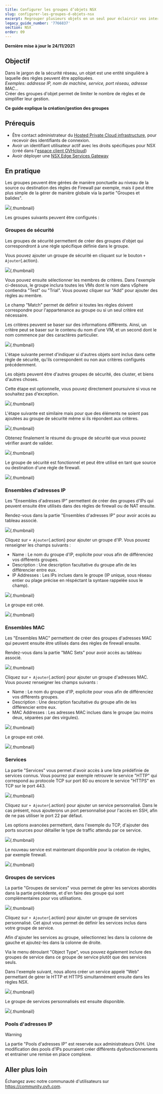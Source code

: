 ```yaml
---
title: Configurer les groupes d’objets NSX
slug: configurer-les-groupes-d-objets-nsx
excerpt: Regrouper plusieurs objets en un seul pour éclaircir vos interfaces
legacy_guide_number: '7766837'
section: NSX
order: 09
---
```


**Dernière mise à jour le 24/11/2021**

## Objectif

Dans le jargon de la sécurité réseau, un objet est une entité singulière à laquelle des règles peuvent être appliquées.    
*Exemples: addresse IP, nom de machine, service, port réseau, adresse MAC...*     
Créer des groupes d'objet permet de limiter le nombre de règles et de simplifier leur gestion.

**Ce guide explique la création/gestion des groupes**

## Prérequis

- Être contact administrateur du [Hosted Private Cloud infrastructure](https://www.ovhcloud.com/fr/enterprise/products/hosted-private-cloud/), pour recevoir des identifiants de connexion.
- Avoir un identifiant utilisateur actif avec les droits spécifiques pour NSX (créé dans l'[espace client OVHcloud](https://www.ovh.com/auth/?action=gotomanager&from=https://www.ovh.com/fr/&ovhSubsidiary=fr))
- Avoir déployer une [NSX Edge Services Gateway](https://docs.ovh.com/fr/private-cloud/comment-deployer-une-nsx-edge-gateway/)

## En pratique

Les groupes peuvent être gérées de manière ponctuelle au niveau de la source ou destination des règles de Firewall par exemple, mais il peut être plus simple de la gérer de manière globale via la partie "Groupes et balides".

![](images/NSXHome.PNG){.thumbnail}

Les groupes suivants peuvent être configurés :

### Groupes de sécurité

Les groupes de sécurité permettent de créer des groupes d'objet qui correspondront à une règle spécifique définie dans le groupe.

Vous pouvez ajouter un groupe de sécurité en cliquant sur le bouton `+ Ajouter`{.action}.

![](images/AddSecurityGroup.PNG){.thumbnail}

Vous pouvez ensuite sélectionner les membres de critères. Dans l'exemple ci-dessous, le groupe inclura toutes les VMs dont le nom dans vSphere contiendra "Test" ou "Trial". Vous pouvez cliquer sur "Add" pour ajouter des règles au membre.

Le champ "Match" permet de définir si toutes les règles doivent correspondre pour l'appartenance au groupe ou si un seul critère est nécessaire.

Les critères peuvent se baser sur des informations différents. Ainsi, un critère peut se baser sur le contenu du nom d'une VM, et un second dont le nom commence par des caractères particulier.

![](images/DefineDynamicMembership.PNG){.thumbnail}

L'étape suivante permet d'indiquer si d'autres objets sont inclus dans cette règle de sécurité, qu'ils correspondent ou non aux critères configurés précédemment.

Les objets peuvent être d'autres groupes de sécurité, des cluster, et biens d'autres choses.

Cette étape est optionnelle, vous pouvez directement poursuivre si vous ne souhaitez pas d'exception.

![](images/selectObjectToInclude.PNG){.thumbnail}

L'étape suivante est similaire mais pour que des éléments ne soient pas ajoutées au groupe de sécurité même si ils répondent aux critères.

![](images/SelectObjectsToExclude.PNG){.thumbnail}

Obtenez finalement le résumé du groupe de sécurité que vous pouvez vérifier avant de valider.

![](images/ReadyToComplete.PNG){.thumbnail}

Le groupe de sécurité est fonctionnel et peut être utilisé en tant que source ou destination d'une règle de firewall.

![](images/Result.PNG){.thumbnail}

### Ensembles d'adresses IP

Les "Ensembles d'adresses IP" permettent de créer des groupes d'IPs qui peuvent ensuite être utilisés dans des règles de firewall ou de NAT ensuite.

Rendez-vous dans la partie "Ensembles d'adresses IP" pour avoir accès au tableau associé.

![](images/IPSets.PNG){.thumbnail}

Cliquez sur `+ Ajouter`{.action} pour ajouter un groupe d'IP. Vous pouvez renseigner les champs suivants :

- Name : Le nom du groupe d'IP, explicite pour vous afin de différenciez vos différents groupes.
- Description : Une description facultative du groupe afin de les différencier entre eux.
- IP Addresses : Les IPs inclues dans le groupe (IP unique, sous réseau entier ou plage précise en réspéctant la syntaxe rappelée sous le champ).

![](images/NewIPSets.PNG){.thumbnail}

Le groupe est créé.

![](images/SummaryIPSets.PNG){.thumbnail}


### Ensembles MAC

Les "Ensembles MAC" permettent de créer des groupes d'adresses MAC qui peuvent ensuite être utilisés dans des règles de firewall ensuite.

Rendez-vous dans la partie "MAC Sets" pour avoir accès au tableau associé.

![](images/MACSets.PNG){.thumbnail}

Cliquez sur `+ Ajouter`{.action} pour ajouter un groupe d'adresses MAC. Vous pouvez renseigner les champs suivants :

- Name : Le nom du groupe d'IP, explicite pour vous afin de différenciez vos différents groupes.
- Description : Une description facultative du groupe afin de les différencier entre eux.
- MAC Addresses : Les adresses MAC inclues dans le groupe (au moins deux, séparées par des virgules).

![](images/NewMACSet.PNG){.thumbnail}

Le groupe est créé.

![](images/SummaryMACSets.PNG){.thumbnail}

### Services

La partie "Services" vous permet d'avoir accès à une liste prédéfinie de services connus. Vous pourrez par exemple retrouver le service "HTTP" qui correspond au protocole TCP sur port 80 ou encore le service "HTTPS" en TCP sur le port 443.

![](images/Service.PNG){.thumbnail}

Cliquez sur `+ Ajouter`{.action} pour ajouter un service personnalisé. Dans le cas présent, nous ajouterons un port personnalisé pour l'accès en SSH, afin de ne pas utiliser le port 22 par défaut.

Les options avancées permettent, dans l'exemple du TCP, d'ajouter des ports sources pour détailler le type de traffic attendu par ce service.

![](images/AddService.PNG){.thumbnail}

Le nouveau service est maintenant disponible pour la création de règles, par exemple firewall.

![](images/SummaryService.PNG){.thumbnail}

### Groupes de services

La partie "Groupes de services" vous permet de gérer les services abordés dans la partie précédente, et d'en faire des groupe qui sont complémentaires pour vos utilisations.

![](images/ServiceGroups.PNG){.thumbnail}

Cliquez sur `+ Ajouter`{.action} pour ajouter un groupe de services personnalisé. Cet ajout vous permet de définir les services inclus dans votre groupe de service.

Afin d'ajouter les services au groupe, sélectionnez les dans la colonne de gauche et ajoutez-les dans la colonne de droite.

Via le menu déroulant "Object Type", vous pouvez également inclure des groupes de service dans ce groupe de service plutôt que des services seuls.

Dans l'exemple suivant, nous allons créer un service appelé "Web" permettant de gérer le HTTP et HTTPS simultannément ensuite dans les règles NSX.

![](images/AddServiceGroups.PNG){.thumbnail}

Le groupe de services personnalisés est ensuite disponible.

![](images/SummaryServiceGroups.PNG){.thumbnail}

### Pools d'adresses IP

> [!warning]
>
> La partie "Pools d'adresses IP" est reservée aux administrateurs OVH. Une modification des pools d'IPs pourraient créer différents dysfonctionnements et entrainer une remise en place complexe.
>

## Aller plus loin

Échangez avec notre communauté d'utilisateurs sur <https://community.ovh.com>.
